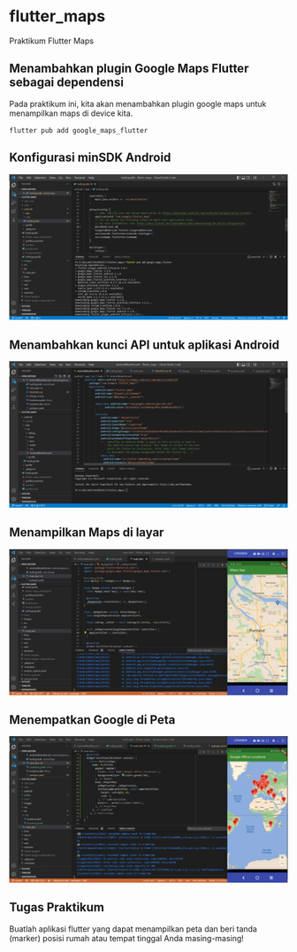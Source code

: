 # flutter_maps

Praktikum Flutter Maps

## Menambahkan plugin Google Maps Flutter sebagai dependensi

Pada praktikum ini, kita akan menambahkan plugin google maps untuk menampilkan maps di device kita.

```
flutter pub add google_maps_flutter
```

## Konfigurasi minSDK Android
![Screenshot flutter_maps](images/02.png)

## Menambahkan kunci API untuk aplikasi Android
![Screenshot flutter_maps](images/09.png)

## Menampilkan Maps di layar
![Screenshot flutter_maps](images/04.png)

## Menempatkan Google di Peta
![Screenshot flutter_maps](images/08.png)

## Tugas Praktikum
Buatlah aplikasi flutter yang dapat menampilkan peta dan beri tanda (marker) posisi rumah atau tempat tinggal Anda masing-masing!